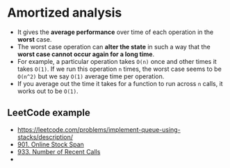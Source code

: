 # Amortized analysis

- It gives the **average performance** over time of each operation in the **worst** case.
- The worst case operation can **alter the state** in such a way that the **worst case cannot occur again for a long time**.
- For example, a particular operation takes `O(n)` once and other times it takes `O(1)`. If we run this operation `n` times, the 
worst case seems to be `O(n^2)` but we say `O(1)` average time per operation.
- If you average out the time it takes for a function to run across `n` calls, it works out to be `O(1)`.

## LeetCode example

- https://leetcode.com/problems/implement-queue-using-stacks/description/
- [901. Online Stock Span](https://leetcode.com/problems/online-stock-span/description/)
- [933. Number of Recent Calls](https://leetcode.com/problems/number-of-recent-calls/editorial/)
- 